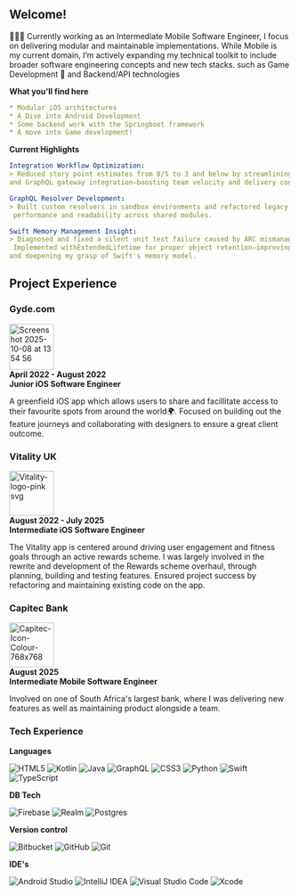  ## Welcome!
👩🏻‍💻 Currently working as an Intermediate Mobile Software Engineer, I focus on delivering modular and maintainable implementations. While Mobile is my current domain, I’m actively expanding my technical toolkit to include broader software engineering concepts and new tech stacks. such as Game Development 👾 and Backend/API technologies

**What you'll find here**
```yaml
* Modular iOS architectures
* A Dive into Android Development
* Some backend work with the Springboot framework
* A move into Game development!
```

**Current Highlights**
```yaml
Integration Workflow Optimization:
> Reduced story point estimates from 8/5 to 3 and below by streamlining Apollo Studio query setup 
and GraphQL gateway integration—boosting team velocity and delivery confidence.

GraphQL Resolver Development:
> Built custom resolvers in sandbox environments and refactored legacy logic to improve
 performance and readability across shared modules.

Swift Memory Management Insight:
> Diagnosed and fixed a silent unit test failure caused by ARC mismanagement.
 Implemented withExtendedLifetime for proper object retention—improving test reliability
and deepening my grasp of Swift's memory model.
```

## Project Experience

### Gyde.com
<a href="https://apps.apple.com/za/app/gyde-com/id1480037717">
<img width="80" height="82" alt="Screenshot 2025-10-08 at 13 54 56" src="https://github.com/user-attachments/assets/110447aa-517d-459f-abb3-20997d244401" /></a></br>
<b>April 2022 - August 2022</b></br> 
<b>Junior iOS Software Engineer</b></br>
<p>A greenfield iOS app which allows users to share and facillitate access to their favourite spots from around the world🌍. Focused on building out the feature journeys and collaborating with designers to ensure a great client outcome.</p>

 
### Vitality UK 
 <a href="https://apps.apple.com/za/app/vitality-uk/id794024908">
<img width="80" height="80" alt="Vitality-logo-pink svg" src="https://github.com/user-attachments/assets/729f2647-f133-4218-bf66-b6765afbcb54" />
</a> </br>
<b>August 2022 - July 2025</b></br> 
<b>Intermediate iOS Software Engineer</b></br> 
<p>The Vitality app is centered around driving user engagement and fitness goals through an active rewards scheme.
I was largely involved in the rewrite and development of the Rewards scheme overhaul, through planning, building and testing features. Ensured project success by refactoring and maintaining existing code on the app.</p>


### Capitec Bank
<a href="https://apps.apple.com/za/app/capitec-bank/id1217842108">
<img width="80" height="80" alt="Capitec-Icon-Colour-768x768" src="https://github.com/user-attachments/assets/b6a75d59-31b6-48e0-b193-125882726b22" />
</a></br>
<b>August 2025</b></br>
<b>Intermediate Mobile Software Engineer</b></br>
<p>Involved on one of  South Africa's largest bank, where I was delivering new features as well as maintaining product alongside a team.</p>

### Tech Experience

**Languages**

![HTML5](https://img.shields.io/badge/html5-%23E34F26.svg?style=for-the-badge&logo=html5&logoColor=white)
![Kotlin](https://img.shields.io/badge/kotlin-%237F52FF.svg?style=for-the-badge&logo=kotlin&logoColor=white) ![Java](https://img.shields.io/badge/java-%23ED8B00.svg?style=for-the-badge&logo=openjdk&logoColor=white) ![GraphQL](https://img.shields.io/badge/-GraphQL-E10098?style=for-the-badge&logo=graphql&logoColor=white) ![CSS3](https://img.shields.io/badge/css3-%231572B6.svg?style=for-the-badge&logo=css3&logoColor=white) ![Python](https://img.shields.io/badge/python-3670A0?style=for-the-badge&logo=python&logoColor=ffdd54) ![Swift](https://img.shields.io/badge/swift-F54A2A?style=for-the-badge&logo=swift&logoColor=white) ![TypeScript](https://img.shields.io/badge/typescript-%23007ACC.svg?style=for-the-badge&logo=typescript&logoColor=white)

**DB Tech**

![Firebase](https://img.shields.io/badge/firebase-a08021?style=for-the-badge&logo=firebase&logoColor=ffcd34) ![Realm](https://img.shields.io/badge/Realm-39477F?style=for-the-badge&logo=realm&logoColor=white) ![Postgres](https://img.shields.io/badge/postgres-%23316192.svg?style=for-the-badge&logo=postgresql&logoColor=white)

**Version control**

![Bitbucket](https://img.shields.io/badge/bitbucket-%230047B3.svg?style=for-the-badge&logo=bitbucket&logoColor=white) ![GitHub](https://img.shields.io/badge/github-%23121011.svg?style=for-the-badge&logo=github&logoColor=white) ![Git](https://img.shields.io/badge/git-%23F05033.svg?style=for-the-badge&logo=git&logoColor=white)

**IDE's**

![Android Studio](https://img.shields.io/badge/android%20studio-346ac1?style=for-the-badge&logo=android%20studio&logoColor=white) ![IntelliJ IDEA](https://img.shields.io/badge/IntelliJIDEA-000000.svg?style=for-the-badge&logo=intellij-idea&logoColor=white) ![Visual Studio Code](https://img.shields.io/badge/Visual%20Studio%20Code-0078d7.svg?style=for-the-badge&logo=visual-studio-code&logoColor=white) ![Xcode](https://img.shields.io/badge/Xcode-007ACC?style=for-the-badge&logo=Xcode&logoColor=white)


